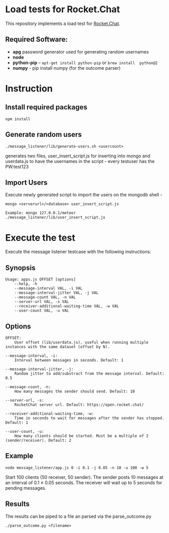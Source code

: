 # Load tests for Rocket.Chat

This repository implements a load test for [Rocket.Chat](https://github.com/RocketChat).


## Required Software:

- **apg** password generator used for generating random usernames
- **node**
- **python-pip** – `apt-get install python-pip` or `brew install 
python@2`
- **numpy** - pip install numpy (for the outcome parser)

# Instruction
## Install required packages
    npm install
## Generate random users
    ./message_listener/lib/generate-users.sh <usercount>
generates two files, user_insert_script.js for inserting into mongo and userdata.js to have the usernames in the script - every testuser has the PW:test123

## Import Users
Execute newly generated script to import the users on the mongodb shell - 
    
    mongo <serverurl>/<database> user_insert_script.js

    Example: mongo 127.0.0.1/meteor ./message_listener/lib/user_insert_script.js

# Execute the test
Execute the message listener testcase with the following instructions:

## Synopsis

    Usage: apps.js OFFSET [options]
        --help, -h
        --message-interval VAL, -i VAL
        --message-interval-jitter VAL, -j VAL
        --message-count VAL, -n VAL
        --server-url VAL, -s VAL
        --receiver-additional-waiting-time VAL, -w VAL
        --user-count VAL, -u VAL


## Options

    OFFSET:
        User offset (lib/userdata.js), useful when running multiple instances with the same dataset (offset by N).

    --message-interval, -i:
        Interval between messages in seconds. Default: 1

    --message-interval-jitter, -j:
        Random jitter to add/substract from the message interval. Default: 0.5

    --message-count, -n:
        How many messages the sender should send. Default: 10

    --server-url, -s:
        RocketChat server url. Default: https://open.rocket.chat/

    --receiver-additional-waiting-time, -w:
        Time in seconds to wait for messages after the sender has stopped. Default: 1
    
    --user-count, -u:
        How many clients should be started. Must be a multiple of 2 (sender/receiver). Default: 2


## Example

    node message_listener/app.js 0 -i 0.1 -j 0.05 -n 10 -u 100 -w 5

Start 100 clients (50 receiver, 50 sender). The sender posts 10 messages at an interval of 0.1 ± 0.05 seconds. The receiver will wait up to 5 seconds for pending messages.

## Results
The results can be piped to a file an parsed via the parse_outcome.py

    ./parse_outcome.py <filename>
